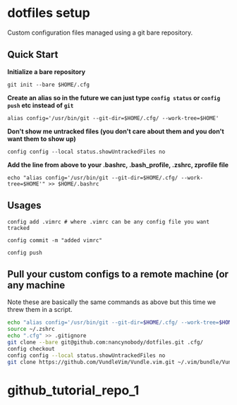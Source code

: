 # dotfiles setup

Custom configuration files managed using a git bare repository.


## Quick Start 

**Initialize a bare repository**

`git init --bare $HOME/.cfg`

**Create an alias so in the future we can just type `config status` or `config push` etc instead of `git`**

`alias config='/usr/bin/git --git-dir=$HOME/.cfg/ --work-tree=$HOME'`

**Don't show me untracked files (you don't care about them and you don't want them to show up)**

`config config --local status.showUntrackedFiles no`

**Add the line from above to your .bashrc, .bash_profile, .zshrc, zprofile file**

`echo "alias config='/usr/bin/git --git-dir=$HOME/.cfg/ --work-tree=$HOME'" >> $HOME/.bashrc`

## Usages

`config add .vimrc # where .vimrc can be any config file you want tracked`

`config commit -m "added vimrc"`

`config push`

## Pull your custom configs to a remote machine (or any machine

Note these are basically the same commands as above but this time we threw them in a script.

```bash
echo "alias config='/usr/bin/git --git-dir=$HOME/.cfg/ --work-tree=$HOME'" >> ~/.zshrc
source ~/.zshrc
echo ".cfg" >> .gitignore
git clone --bare git@github.com:nancynobody/dotfiles.git .cfg/
config checkout
config config --local status.showUntrackedFiles no
git clone https://github.com/VundleVim/Vundle.vim.git ~/.vim/bundle/Vundle.vim
```
# github_tutorial_repo_1
